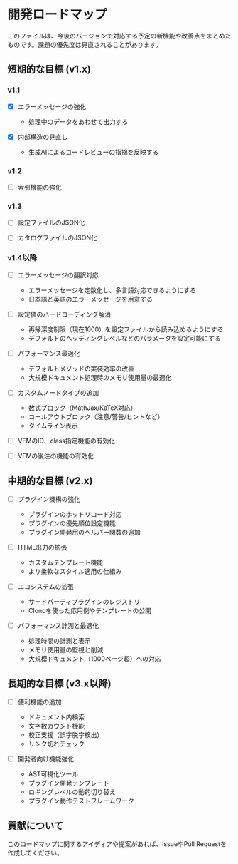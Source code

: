 # 開発ロードマップ

このファイルは、今後のバージョンで対応する予定の新機能や改善点をまとめたものです。課題の優先度は見直されることがあります。

## 短期的な目標 (v1.x)

### v1.1

- [x] エラーメッセージの強化
  - 処理中のデータをあわせて出力する

- [x] 内部構造の見直し
  - 生成AIによるコードレビューの指摘を反映する

### v1.2

- [ ] 索引機能の強化

### v1.3

- [ ] 設定ファイルのJSON化

- [ ] カタログファイルのJSON化

### v1.4以降

- [ ] エラーメッセージの翻訳対応
  - エラーメッセージを定数化し、多言語対応できるようにする
  - 日本語と英語のエラーメッセージを用意する

- [ ] 設定値のハードコーディング解消
  - 再帰深度制限（現在1000）を設定ファイルから読み込めるようにする
  - デフォルトのヘッディングレベルなどのパラメータを設定可能にする

- [ ] パフォーマンス最適化
  - デフォルトメソッドの実装効率の改善
  - 大規模ドキュメント処理時のメモリ使用量の最適化

- [ ] カスタムノードタイプの追加
  - 数式ブロック（MathJax/KaTeX対応）
  - コールアウトブロック（注意/警告/ヒントなど）
  - タイムライン表示

- [ ] VFMのID、class指定機能の有効化

- [ ] VFMの後注の機能の有効化

## 中期的な目標 (v2.x)

- [ ] プラグイン機構の強化
  - プラグインのホットリロード対応
  - プラグインの優先順位設定機能
  - プラグイン開発用のヘルパー関数の追加

- [ ] HTML出力の拡張
  - カスタムテンプレート機能
  - より柔軟なスタイル適用の仕組み

- [ ] エコシステムの拡張
  - サードパーティプラグインのレジストリ
  - Clonoを使った応用例やテンプレートの公開

- [ ] パフォーマンス計測と最適化
  - 処理時間の計測と表示
  - メモリ使用量の監視と削減
  - 大規模ドキュメント（1000ページ超）への対応

## 長期的な目標 (v3.x以降)

- [ ] 便利機能の追加
  - ドキュメント内検索
  - 文字数カウント機能
  - 校正支援（誤字脱字検出）
  - リンク切れチェック

- [ ] 開発者向け機能強化
  - AST可視化ツール
  - プラグイン開発テンプレート
  - ロギングレベルの動的切り替え
  - プラグイン動作テストフレームワーク

## 貢献について

このロードマップに関するアイディアや提案があれば、IssueやPull Requestを作成してください。
